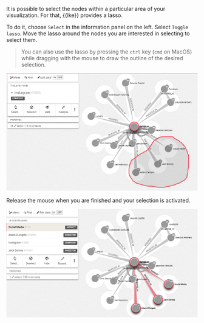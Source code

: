 
It is possible to select the nodes within a particular area of your 
visualization. 
For that, {{lke}} provides a lasso.

To do it, choose `Select` in the information panel on the left. 
Select `Toggle lasso`.
Move the lasso around the nodes you are interested in selecting to 
select them.

> You can also use the lasso by pressing the `ctrl` key (`cmd` on MacOS) while dragging with the mouse to draw the outline of the desired selection.

![](Lasso.png)

Release the mouse when you are finished and your selection is activated.

![](LassoResult.png)
